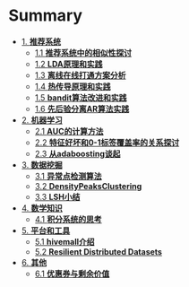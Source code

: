 # Summary

* [1. **推荐系统**]()
  * [1.1 **推荐系统中的相似性探讨**](rec-sys/推荐系统中的相似性探讨.md)
  * [1.2 **LDA原理和实践**](NLP/LDA原理和实践.md)
  * [1.3 **离线在线打通方案分析**](rec-sys/离线在线打通方案分析.md)
  * [1.4 **热传导原理和实践**](rec-sys/热传导原理和实践.md)
  * [1.5 **bandit算法改进和实践**](rec-sys/bandit算法改进和实践.md)
  * [1.6 **先后验分离AR算法实践**](rec-sys/先后验分离AR算法实践.md)
* [2. **机器学习**]()
  * [2.1 **AUC的计算方法**](ml/AUC的计算方法.md)
  * [2.2 **特征好坏和0-1标签覆盖率的关系探讨**](ml/特征好坏和0-1标签覆盖率的关系探讨.md)
  * [2.3 **从adaboosting谈起**](ml/从adaboosting谈起.md)
* [3. **数据挖掘**]()
  * [3.1 **异常点检测算法**](dm/异常点检测算法.md)
  * [3.2 **DensityPeaksClustering**](dm/DensityPeaksClustering.md)
  * [3.3 **LSH小结**](dm/LSH小结.md)
* [4. **数学知识**]()
  * [4.1 **积分系统的思考**](math/积分系统的思考.md)
* [5. **平台和工具**]()
  * [5.1 **hivemall介绍**]()
  * [5.2 **Resilient Distributed Datasets**](spark/RDD设计思路.md)
* [6. **其他**]()
  * [6.1 **优惠券与剩余价值**](econ/优惠券与剩余价值.md)

